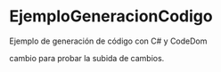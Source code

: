 EjemploGeneracionCodigo
=======================

Ejemplo de generación de código con C# y CodeDom

cambio para probar la subida de cambios.
